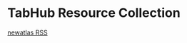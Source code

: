 # TabHub Resource Collection

[newatlas RSS](https://raw.githubusercontent.com/gingerhot/tabhub/main/newatlas.json)
